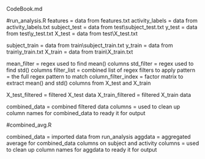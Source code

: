 CodeBook.md

#run_analysis.R
features = data from features.txt
activity_labels = data from activity_labels.txt
subject_test = data from test\subject_test.txt
y_test = data from test\y_test.txt
X_test = data from test\X_test.txt

subject_train = data from train\subject_train.txt
y_train = data from train\y_train.txt
X_train = data from train\X_train.txt

mean_filter = regex used to find mean() columns
std_filter = regex used to find std() columns
filter_list = combined list of regex filters to apply
pattern = the full regex pattern to match
column_filter_index = factor matrix to extract mean() and std() columns from X_test and X_train

X_test_filtered = filtered X_test data
X_train_filtered = filtered X_train data

combined_data = combined filtered data
columns = used to clean up column names for combined_data to ready it for output





#combined_avg.R

combined_data = imported data from run_analysis
aggdata = aggregated average for combined_data columns on subject and activity
columns = used to clean up column names for aggdata to ready it for output
